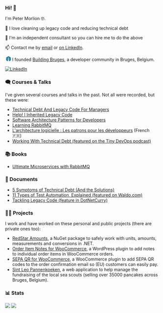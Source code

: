 ### Hi! 👋

I'm Peter Morlion 🤓.

🧹 I love cleaning up legacy code and reducing technical debt

🤝 I'm an independent consultant so you can hire me to do the above

📫 Contact me by [email](info@redstar.be) or [on LinkedIn](https://www.linkedin.com/in/petermorlion/).

![](./img/building-bruges.png) I founded [Building Bruges](https://buildingbruges.be), a developer community in Bruges, Belgium.

<a href="https://www.linkedin.com/in/petermorlion/"><img src="https://img.shields.io/badge/LinkedIn-0077B5?style=for-the-badge&logo=linkedin&logoColor=white" alt="LinkedIn" /></a>

### 🗨️ Courses & Talks

I've given several courses and talks in the past. Not all were recorded, but these were:

- [Technical Debt And Legacy Code For Managers](https://www.linkedin.com/learning/technical-debt-and-legacy-code-for-managers/)
- [Help! I Inherited Legacy Code](https://www.facebook.com/watch/live/?ref=watch_permalink&v=926169745020312)
- [Software Architecture Patterns for Developers](https://www.linkedin.com/learning-login/share?forceAccount=false&redirect=https%3A%2F%2Fwww.linkedin.com%2Flearning%2Fsoftware-architecture-patterns-for-developers%3Ftrk%3Dshare_ent_url%26shareId%3D3xIVJKEwQdWzXMfZ%252BZI5Xw%253D%253D)
- [Learning RabbitMQ](https://www.linkedin.com/learning-login/share?forceAccount=false&redirect=https%3A%2F%2Fwww.linkedin.com%2Flearning%2Flearning-rabbitmq%3Ftrk%3Dshare_ent_url%26shareId%3DH5XRj4KzQKaHLo5Rq2zeFg%253D%253D)
- [L'architecture logicielle : Les patrons pour les développeurs](https://www.linkedin.com/learning/l-architecture-logicielle-les-patrons-pour-les-developpeurs/aborder-les-microservices?autoplay=true) (French :fr:)
- [Working With Technical Debt (featured on the Tiny DevOps podcast)](https://jhall.io/archive/2021/06/01/tiny-devops-episode-4-working-with-technical-debt/)

### 📚 Books

- [Ultimate Microservices with RabbitMQ](https://www.amazon.com/Ultimate-Microservices-RabbitMQ-Architecture-Integration/dp/8197256306)

### 📄 Documents

- [5 Symptoms of Technical Debt (And the Solutions)](https://www.redstar.be/wp-content/uploads/2022/10/5-Symptoms-of-Technical-Debt-and-Solutions.pdf)
- [11 Types of Test Automation, Explained (featured on Waldo.com)](https://www.waldo.com/mobile-testing/types)
- [Tackling Legacy Code (feature in DotNetCurry)](https://www.dotnetcurry.com/patterns-practices/tackling-legacy-code-tips)

### 🧑‍💻 Projects

I work and have worked on these personal and public projects (there are private ones too):
- [RedStar Amounts](https://petermorlion.github.io/RedStar.Amounts/), a NuGet package to safely work with units, amounts, measurements and conversions in .NET.
- [Order Item Notes for WooCommerce](https://wordpress.org/plugins/order-item-notes-for-woocommerce/), a WordPress plugin to add notes to individual order items in WooCommerce orders.
- [SEPA QR for WooCommerce](https://wordpress.org/plugins/sepa-qr-code-for-woocommerce/), a WooCommerce plugin to add SEPA QR codes to the order confirmation email so (EU) customers can easily pay.
- [Sint Leo Pannenkoeken](https://github.com/petermorlion/SintLeoPannenkoeken), a web application to help manage the fundraising of the local sea scouts (selling over 35000 pancakes across Bruges, Belgium).

### 📊 Stats

![](https://github-readme-stats.vercel.app/api?username=petermorlion&theme=blue-green)
![](https://github-readme-stats.vercel.app/api/top-langs/?username=petermorlion&theme=blue-green)


<!--
**petermorlion/petermorlion** is a ✨ _special_ ✨ repository because its `README.md` (this file) appears on your GitHub profile.

Here are some ideas to get you started:

- 🔭 I’m currently working on ...
- 🌱 I’m currently learning ...
- 👯 I’m looking to collaborate on ...
- 🤔 I’m looking for help with ...
- 💬 Ask me about ...
- 📫 How to reach me: ...
- 😄 Pronouns: ...
- ⚡ Fun fact: ...
-->
